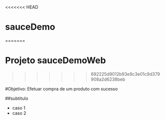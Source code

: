 <<<<<<< HEAD
# sauceDemo
=======
# Projeto sauceDemoWeb
>>>>>>> 692225d9012b93e9c3e01c9d379908a2d6238beb

#Objetivo: Efetuar compra de um produto com sucesso

##subtitulo
- caso 1
- caso 2
